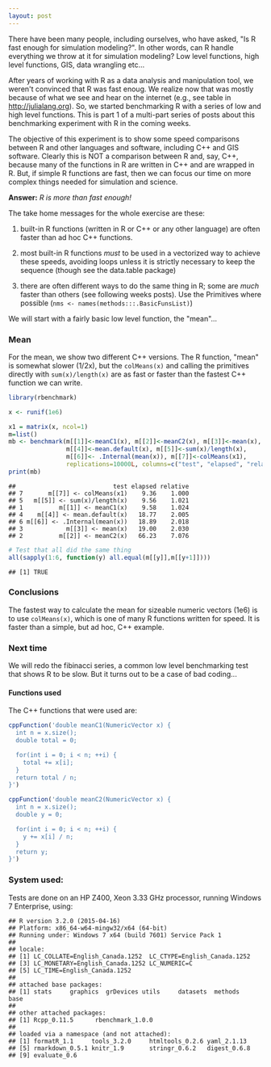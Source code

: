 ```yaml
---
layout: post
---
```


There have been many people, including ourselves, who have asked, "Is R fast enough for simulation modeling?". In other words, can R handle everything we throw at it for simulation modeling?  Low level functions, high level functions, GIS, data wrangling etc... 

After years of working with R as a data analysis and manipulation tool, we weren't convinced that R was fast enoug. We realize now that was mostly because of what we see and hear on the internet (e.g., see table in http://julialang.org). So, we started benchmarking R with a series of low and high level functions. This is part 1 of a multi-part series of posts about this benchmarking experiment with R in the coming weeks. 

The objective of this experiment is to show some speed comparisons between R and other languages and software, including C++ and GIS software. Clearly this is NOT a comparison between R and, say, C++, because many of the functions in R are written in C++ and are wrapped in R. But, if simple R functions are fast, then we can focus our time on more complex things needed for simulation and science.

**Answer:** *R is more than fast enough!*

The take home messages for the whole exercise are these: 

1. built-in R functions (written in R or C++ or any other language) are often faster than ad hoc C++ functions.

2. most built-in R functions *must* to be used in a vectorized way to achieve these speeds, avoiding loops unless it is strictly necessary to keep the sequence (though see the data.table package)

3. there are often different ways to do the same thing in R; some are *much* faster than others (see following weeks posts). Use the Primitives where possible (`nms <- names(methods:::.BasicFunsList)`)

We will start with a fairly basic low level function, the "mean"...

### Mean
For the mean, we show two different C++ versions. The R function, "mean" is somewhat slower (1/2x), but the `colMeans(x)` and calling the primitives directly with `sum(x)/length(x)` are as fast or  faster than the fastest C++ function we can write.

```r
library(rbenchmark)

x <- runif(1e6)

x1 = matrix(x, ncol=1)
m=list()
mb <- benchmark(m[[1]]<-meanC1(x), m[[2]]<-meanC2(x), m[[3]]<-mean(x), 
                m[[4]]<-mean.default(x), m[[5]]<-sum(x)/length(x), 
                m[[6]]<- .Internal(mean(x)), m[[7]]<-colMeans(x1),
                replications=10000L, columns=c("test", "elapsed", "relative"), order="relative")
print(mb)
```

```
##                           test elapsed relative
## 7       m[[7]] <- colMeans(x1)    9.36    1.000
## 5   m[[5]] <- sum(x)/length(x)    9.56    1.021
## 1          m[[1]] <- meanC1(x)    9.58    1.024
## 4    m[[4]] <- mean.default(x)   18.77    2.005
## 6 m[[6]] <- .Internal(mean(x))   18.89    2.018
## 3            m[[3]] <- mean(x)   19.00    2.030
## 2          m[[2]] <- meanC2(x)   66.23    7.076
```

```r
# Test that all did the same thing
all(sapply(1:6, function(y) all.equal(m[[y]],m[[y+1]])))
```

```
## [1] TRUE
```

### Conclusions

The fastest way to calculate the mean for sizeable numeric vectors (1e6) is to use `colMeans(x)`, which is one of many R functions written for speed. It is faster than a simple, but ad hoc, C++ example. 

### Next time

We will redo the fibinacci series, a common low level benchmarking test that shows R to be slow.  But it turns out to be a case of bad coding...

#### Functions used

The C++ functions that were used are:

```r
cppFunction('double meanC1(NumericVector x) {
  int n = x.size();
  double total = 0;

  for(int i = 0; i < n; ++i) {
    total += x[i];
  }
  return total / n;
}')

cppFunction('double meanC2(NumericVector x) {
  int n = x.size();
  double y = 0;

  for(int i = 0; i < n; ++i) {
    y += x[i] / n;
  }
  return y;
}')
```

### System used:
Tests are done on an HP Z400, Xeon 3.33 GHz processor, running Windows 7 Enterprise, using:

```
## R version 3.2.0 (2015-04-16)
## Platform: x86_64-w64-mingw32/x64 (64-bit)
## Running under: Windows 7 x64 (build 7601) Service Pack 1
## 
## locale:
## [1] LC_COLLATE=English_Canada.1252  LC_CTYPE=English_Canada.1252   
## [3] LC_MONETARY=English_Canada.1252 LC_NUMERIC=C                   
## [5] LC_TIME=English_Canada.1252    
## 
## attached base packages:
## [1] stats     graphics  grDevices utils     datasets  methods   base     
## 
## other attached packages:
## [1] Rcpp_0.11.5      rbenchmark_1.0.0
## 
## loaded via a namespace (and not attached):
## [1] formatR_1.1     tools_3.2.0     htmltools_0.2.6 yaml_2.1.13    
## [5] rmarkdown_0.5.1 knitr_1.9       stringr_0.6.2   digest_0.6.8   
## [9] evaluate_0.6
```

